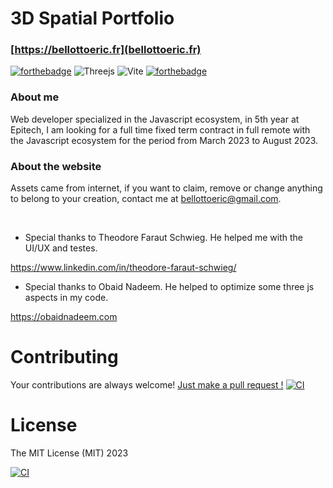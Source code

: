 # 3D Spatial Portfolio

### [https://bellottoeric.fr](bellottoeric.fr)

[![forthebadge](http://forthebadge.com/images/badges/made-with-javascript.svg)](http://forthebadge.com)
![Threejs](https://img.shields.io/badge/threejs-black?style=for-the-badge&logo=three.js&logoColor=white) ![Vite](https://img.shields.io/badge/vite-%23646CFF.svg?style=for-the-badge&logo=vite&logoColor=yellow)
[![forthebadge](http://forthebadge.com/images/badges/built-with-love.svg)](http://forthebadge.com)

### About me

Web developer specialized in the Javascript ecosystem, in 5th year at Epitech,
I am looking for a full time fixed term contract in full remote
with the Javascript ecosystem for the period from March 2023 to August 2023.

### About the website

Assets came from internet, if you want to claim, remove or change anything to belong to your creation, contact me at bellottoeric@gmail.com.

  <br>
  
- Special thanks to Theodore Faraut Schwieg. He helped me with the UI/UX and testes.

https://www.linkedin.com/in/theodore-faraut-schwieg/
<br>

- Special thanks to Obaid Nadeem. He helped to optimize some three js aspects in my code.

https://obaidnadeem.com
<br>

# Contributing

Your contributions are always welcome!
[Just make a pull request !](https://github.com/bellottoeric/bellottoeric.github.io/pulls)
[![CI](https://img.shields.io/badge/PRs-welcome-brightgreen.svg?style=shields)](https://github.com/bellottoeric/bellottoeric.github.io/pulls)

# License

The MIT License (MIT) 2023

[![CI](https://img.shields.io/badge/License-MIT-yellow.svg)](https://opensource.org/licenses/MIT)
